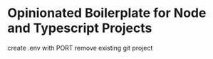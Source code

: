 # Opinionated Boilerplate for Node and Typescript Projects

create .env with PORT
remove existing git project
